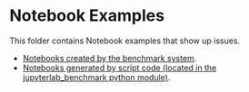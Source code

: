 # Notebook Examples

This folder contains Notebook examples that show up issues.

- [Notebooks created by the benchmark system](./from-benchmarks).
- [Notebooks generated by script code (located in the jupyterlab_benchmark python module)](./from-script).
